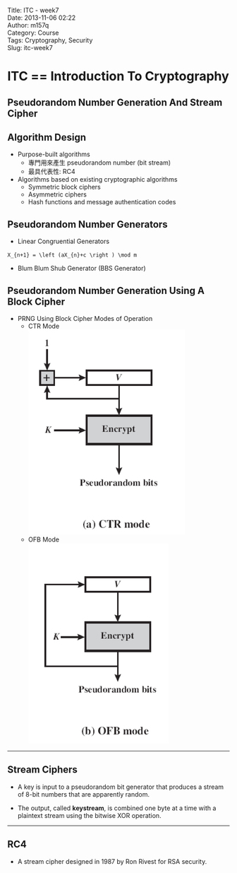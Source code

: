 Title: ITC - week7  
Date: 2013-11-06 02:22  
Author: m157q  
Category: Course  
Tags: Cryptography, Security  
Slug: itc-week7  
  
  
# ITC == Introduction To Cryptography  
  
## Pseudorandom Number Generation And Stream Cipher  
  
## Algorithm Design  
  
+ Purpose-built algorithms  
    + 專門用來產生 pseudorandom number (bit stream)  
    + 最具代表性: RC4  
+ Algorithms based on existing cryptographic algorithms  
    + Symmetric block ciphers  
    + Asymmetric ciphers  
    + Hash functions and message authentication codes  
  
## Pseudorandom Number Generators  
  
+ Linear Congruential Generators  
  
```mathjax  
X_{n+1} = \left (aX_{n}+c \right ) \mod m  
```  
  
+ Blum Blum Shub Generator (BBS Generator)  
  
## Pseudorandom Number Generation Using A Block Cipher  
  
+ PRNG Using Block Cipher Modes of Operation  
    + CTR Mode  
      ![CTR Mode](/files/itc-week7/ctr-mode.png)  
    + OFB Mode  
      ![OFB Mode](/files/itc-week7/ofb-mode.png)  
  
---  
  
## Stream Ciphers  
  
+ A key is input to a pseudorandom bit generator that produces a stream of 8-bit numbers that are apparently random.  
  
+ The output, called **keystream**, is combined one byte at a time with a plaintext stream using the bitwise XOR operation.  
  
---  
  
## RC4  
  
+ A stream cipher designed in 1987 by Ron Rivest for RSA security.  
